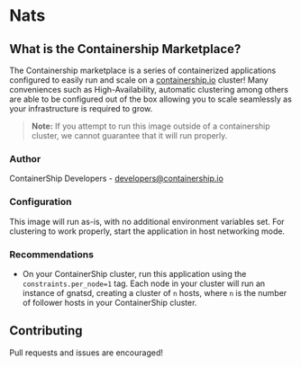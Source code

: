 # Nats

## What is the Containership Marketplace?

The Containership marketplace is a series of containerized applications configured to easily run and scale on a [containership.io](https://containership.io) cluster! Many conveniences such as High-Availability, automatic clustering among others are able to be configured out of the box allowing you to scale seamlessly as your infrastructure is required to grow.

> **Note:** If you attempt to run this image outside of a containership cluster, we cannot guarantee that it will run properly.

### Author
ContainerShip Developers - developers@containership.io

### Configuration
This image will run as-is, with no additional environment variables set. For clustering to work properly, start the application in host networking mode.

### Recommendations
* On your ContainerShip cluster, run this application using the `constraints.per_node=1` tag. Each node in your cluster will run an instance of gnatsd, creating a cluster of `n` hosts, where `n` is the number of follower hosts in your ContainerShip cluster.

## Contributing
Pull requests and issues are encouraged!
